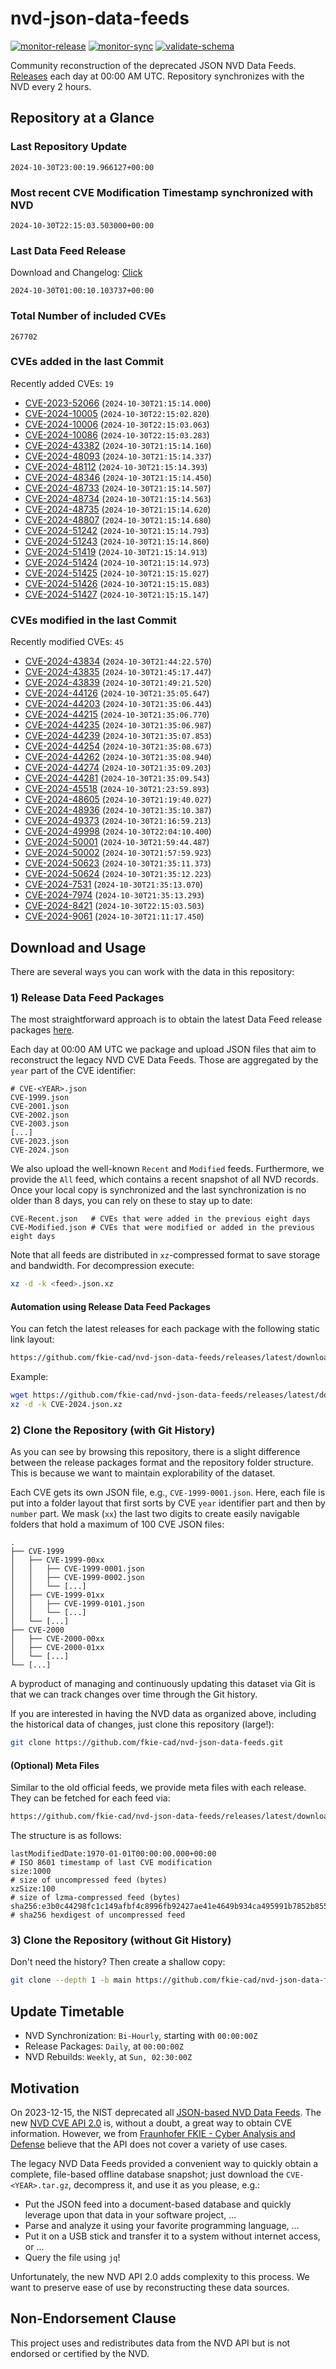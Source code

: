 # nvd-json-data-feeds

[![monitor-release](https://github.com/fkie-cad/nvd-json-data-feeds/actions/workflows/monitor_release.yml/badge.svg)](https://github.com/fkie-cad/nvd-json-data-feeds/actions/workflows/monitor_release.yml)
[![monitor-sync](https://github.com/fkie-cad/nvd-json-data-feeds/actions/workflows/monitor_sync.yml/badge.svg)](https://github.com/fkie-cad/nvd-json-data-feeds/actions/workflows/monitor_sync.yml)
[![validate-schema](https://github.com/fkie-cad/nvd-json-data-feeds/actions/workflows/validate_schema.yml/badge.svg)](https://github.com/fkie-cad/nvd-json-data-feeds/actions/workflows/validate_schema.yml)

Community reconstruction of the deprecated JSON NVD Data Feeds.
[Releases](https://github.com/fkie-cad/nvd-json-data-feeds/releases/latest) each day at 00:00 AM UTC.
Repository synchronizes with the NVD every 2 hours.

## Repository at a Glance

### Last Repository Update

```plain
2024-10-30T23:00:19.966127+00:00
```

### Most recent CVE Modification Timestamp synchronized with NVD

```plain
2024-10-30T22:15:03.503000+00:00
```

### Last Data Feed Release

Download and Changelog: [Click](https://github.com/fkie-cad/nvd-json-data-feeds/releases/latest)

```plain
2024-10-30T01:00:10.103737+00:00
```

### Total Number of included CVEs

```plain
267702
```

### CVEs added in the last Commit

Recently added CVEs: `19`

- [CVE-2023-52066](CVE-2023/CVE-2023-520xx/CVE-2023-52066.json) (`2024-10-30T21:15:14.000`)
- [CVE-2024-10005](CVE-2024/CVE-2024-100xx/CVE-2024-10005.json) (`2024-10-30T22:15:02.820`)
- [CVE-2024-10006](CVE-2024/CVE-2024-100xx/CVE-2024-10006.json) (`2024-10-30T22:15:03.063`)
- [CVE-2024-10086](CVE-2024/CVE-2024-100xx/CVE-2024-10086.json) (`2024-10-30T22:15:03.283`)
- [CVE-2024-43382](CVE-2024/CVE-2024-433xx/CVE-2024-43382.json) (`2024-10-30T21:15:14.160`)
- [CVE-2024-48093](CVE-2024/CVE-2024-480xx/CVE-2024-48093.json) (`2024-10-30T21:15:14.337`)
- [CVE-2024-48112](CVE-2024/CVE-2024-481xx/CVE-2024-48112.json) (`2024-10-30T21:15:14.393`)
- [CVE-2024-48346](CVE-2024/CVE-2024-483xx/CVE-2024-48346.json) (`2024-10-30T21:15:14.450`)
- [CVE-2024-48733](CVE-2024/CVE-2024-487xx/CVE-2024-48733.json) (`2024-10-30T21:15:14.507`)
- [CVE-2024-48734](CVE-2024/CVE-2024-487xx/CVE-2024-48734.json) (`2024-10-30T21:15:14.563`)
- [CVE-2024-48735](CVE-2024/CVE-2024-487xx/CVE-2024-48735.json) (`2024-10-30T21:15:14.620`)
- [CVE-2024-48807](CVE-2024/CVE-2024-488xx/CVE-2024-48807.json) (`2024-10-30T21:15:14.680`)
- [CVE-2024-51242](CVE-2024/CVE-2024-512xx/CVE-2024-51242.json) (`2024-10-30T21:15:14.793`)
- [CVE-2024-51243](CVE-2024/CVE-2024-512xx/CVE-2024-51243.json) (`2024-10-30T21:15:14.860`)
- [CVE-2024-51419](CVE-2024/CVE-2024-514xx/CVE-2024-51419.json) (`2024-10-30T21:15:14.913`)
- [CVE-2024-51424](CVE-2024/CVE-2024-514xx/CVE-2024-51424.json) (`2024-10-30T21:15:14.973`)
- [CVE-2024-51425](CVE-2024/CVE-2024-514xx/CVE-2024-51425.json) (`2024-10-30T21:15:15.027`)
- [CVE-2024-51426](CVE-2024/CVE-2024-514xx/CVE-2024-51426.json) (`2024-10-30T21:15:15.083`)
- [CVE-2024-51427](CVE-2024/CVE-2024-514xx/CVE-2024-51427.json) (`2024-10-30T21:15:15.147`)


### CVEs modified in the last Commit

Recently modified CVEs: `45`

- [CVE-2024-43834](CVE-2024/CVE-2024-438xx/CVE-2024-43834.json) (`2024-10-30T21:44:22.570`)
- [CVE-2024-43835](CVE-2024/CVE-2024-438xx/CVE-2024-43835.json) (`2024-10-30T21:45:17.447`)
- [CVE-2024-43839](CVE-2024/CVE-2024-438xx/CVE-2024-43839.json) (`2024-10-30T21:49:21.520`)
- [CVE-2024-44126](CVE-2024/CVE-2024-441xx/CVE-2024-44126.json) (`2024-10-30T21:35:05.647`)
- [CVE-2024-44203](CVE-2024/CVE-2024-442xx/CVE-2024-44203.json) (`2024-10-30T21:35:06.443`)
- [CVE-2024-44215](CVE-2024/CVE-2024-442xx/CVE-2024-44215.json) (`2024-10-30T21:35:06.770`)
- [CVE-2024-44235](CVE-2024/CVE-2024-442xx/CVE-2024-44235.json) (`2024-10-30T21:35:06.987`)
- [CVE-2024-44239](CVE-2024/CVE-2024-442xx/CVE-2024-44239.json) (`2024-10-30T21:35:07.853`)
- [CVE-2024-44254](CVE-2024/CVE-2024-442xx/CVE-2024-44254.json) (`2024-10-30T21:35:08.673`)
- [CVE-2024-44262](CVE-2024/CVE-2024-442xx/CVE-2024-44262.json) (`2024-10-30T21:35:08.940`)
- [CVE-2024-44274](CVE-2024/CVE-2024-442xx/CVE-2024-44274.json) (`2024-10-30T21:35:09.203`)
- [CVE-2024-44281](CVE-2024/CVE-2024-442xx/CVE-2024-44281.json) (`2024-10-30T21:35:09.543`)
- [CVE-2024-45518](CVE-2024/CVE-2024-455xx/CVE-2024-45518.json) (`2024-10-30T21:23:59.893`)
- [CVE-2024-48605](CVE-2024/CVE-2024-486xx/CVE-2024-48605.json) (`2024-10-30T21:19:40.027`)
- [CVE-2024-48936](CVE-2024/CVE-2024-489xx/CVE-2024-48936.json) (`2024-10-30T21:35:10.387`)
- [CVE-2024-49373](CVE-2024/CVE-2024-493xx/CVE-2024-49373.json) (`2024-10-30T21:16:59.213`)
- [CVE-2024-49998](CVE-2024/CVE-2024-499xx/CVE-2024-49998.json) (`2024-10-30T22:04:10.400`)
- [CVE-2024-50001](CVE-2024/CVE-2024-500xx/CVE-2024-50001.json) (`2024-10-30T21:59:44.487`)
- [CVE-2024-50002](CVE-2024/CVE-2024-500xx/CVE-2024-50002.json) (`2024-10-30T21:57:59.923`)
- [CVE-2024-50623](CVE-2024/CVE-2024-506xx/CVE-2024-50623.json) (`2024-10-30T21:35:11.373`)
- [CVE-2024-50624](CVE-2024/CVE-2024-506xx/CVE-2024-50624.json) (`2024-10-30T21:35:12.223`)
- [CVE-2024-7531](CVE-2024/CVE-2024-75xx/CVE-2024-7531.json) (`2024-10-30T21:35:13.070`)
- [CVE-2024-7974](CVE-2024/CVE-2024-79xx/CVE-2024-7974.json) (`2024-10-30T21:35:13.293`)
- [CVE-2024-8421](CVE-2024/CVE-2024-84xx/CVE-2024-8421.json) (`2024-10-30T22:15:03.503`)
- [CVE-2024-9061](CVE-2024/CVE-2024-90xx/CVE-2024-9061.json) (`2024-10-30T21:11:17.450`)


## Download and Usage

There are several ways you can work with the data in this repository:

### 1) Release Data Feed Packages

The most straightforward approach is to obtain the latest Data Feed release packages [here](https://github.com/fkie-cad/nvd-json-data-feeds/releases/latest).

Each day at 00:00 AM UTC we package and upload JSON files that aim to reconstruct the legacy NVD CVE Data Feeds.
Those are aggregated by the `year` part of the CVE identifier:

```
# CVE-<YEAR>.json
CVE-1999.json
CVE-2001.json
CVE-2002.json
CVE-2003.json
[...]
CVE-2023.json
CVE-2024.json
```

We also upload the well-known `Recent` and `Modified` feeds.
Furthermore, we provide the `All` feed, which contains a recent snapshot of all NVD records.
Once your local copy is synchronized and the last synchronization is no older than 8 days, you can rely on these to stay up to date:

```plain
CVE-Recent.json   # CVEs that were added in the previous eight days
CVE-Modified.json # CVEs that were modified or added in the previous eight days
```

Note that all feeds are distributed in `xz`-compressed format to save storage and bandwidth.
For decompression execute:

```sh
xz -d -k <feed>.json.xz
```

#### Automation using Release Data Feed Packages

You can fetch the latest releases for each package with the following static link layout:

```sh
https://github.com/fkie-cad/nvd-json-data-feeds/releases/latest/download/CVE-<YEAR>.json.xz
```

Example:

```sh
wget https://github.com/fkie-cad/nvd-json-data-feeds/releases/latest/download/CVE-2024.json.xz
xz -d -k CVE-2024.json.xz
```

### 2) Clone the Repository (with Git History)

As you can see by browsing this repository, there is a slight difference between the release packages format and the repository folder structure.
This is because we want to maintain explorability of the dataset.

Each CVE gets its own JSON file, e.g., `CVE-1999-0001.json`.
Here, each file is put into a folder layout that first sorts by CVE `year` identifier part and then by `number` part.
We mask (`xx`) the last two digits to create easily navigable folders that hold a maximum of 100 CVE JSON files:

```plain
.
├── CVE-1999
│   ├── CVE-1999-00xx
│   │   ├── CVE-1999-0001.json
│   │   ├── CVE-1999-0002.json
│   │   └── [...]
│   ├── CVE-1999-01xx
│   │   ├── CVE-1999-0101.json
│   │   └── [...]
│   └── [...]
├── CVE-2000
│   ├── CVE-2000-00xx
│   ├── CVE-2000-01xx
│   └── [...]
└── [...]
```

A byproduct of managing and continuously updating this dataset via Git is that we can track changes over time through the Git history.

If you are interested in having the NVD data as organized above, including the historical data of changes, just clone this repository (large!):

```sh
git clone https://github.com/fkie-cad/nvd-json-data-feeds.git
```

#### (Optional) Meta Files

Similar to the old official feeds, we provide meta files with each release. They can be fetched for each feed via:

```sh
https://github.com/fkie-cad/nvd-json-data-feeds/releases/latest/download/CVE-<YEAR>.meta
```

The structure is as follows:

```plain
lastModifiedDate:1970-01-01T00:00:00.000+00:00                          # ISO 8601 timestamp of last CVE modification
size:1000                                                               # size of uncompressed feed (bytes)
xzSize:100                                                              # size of lzma-compressed feed (bytes)
sha256:e3b0c44298fc1c149afbf4c8996fb92427ae41e4649b934ca495991b7852b855 # sha256 hexdigest of uncompressed feed
```

### 3) Clone the Repository (without Git History)

Don't need the history? Then create a shallow copy:

```sh
git clone --depth 1 -b main https://github.com/fkie-cad/nvd-json-data-feeds.git
```


## Update Timetable

* NVD Synchronization: `Bi-Hourly`, starting with `00:00:00Z`
* Release Packages: `Daily`, at `00:00:00Z`
* NVD Rebuilds: `Weekly`, at `Sun, 02:30:00Z`


## Motivation

On 2023-12-15, the NIST deprecated all [JSON-based NVD Data Feeds](https://nvd.nist.gov/vuln/data-feeds#divRetirementBanner-1).
The new [NVD CVE API 2.0](https://nvd.nist.gov/developers/vulnerabilities) is, without a doubt, a great way to obtain CVE information.
However, we from [Fraunhofer FKIE - Cyber Analysis and Defense](https://www.fkie.fraunhofer.de/en/departments/cad.html) believe that the API does not cover a variety of use cases.

The legacy NVD Data Feeds provided a convenient way to quickly obtain a complete, file-based offline database snapshot; just download the `CVE-<YEAR>.tar.gz`, decompress it, and use it as you please, e.g.:

- Put the JSON feed into a document-based database and quickly leverage upon that data in your software project, ...
- Parse and analyze it using your favorite programming language, ...
- Put it on a USB stick and transfer it to a system without internet access, or ...
- Query the file using `jq`!

Unfortunately, the new NVD API 2.0 adds complexity to this process.
We want to preserve ease of use by reconstructing these data sources.

## Non-Endorsement Clause

This project uses and redistributes data from the NVD API but is not endorsed or certified by the NVD.